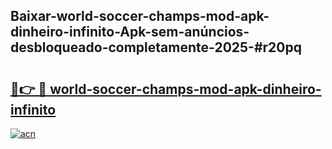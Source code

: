 ## Baixar-world-soccer-champs-mod-apk-dinheiro-infinito-Apk-sem-anúncios-desbloqueado-completamente-2025-#r20pq

# <h2><a href="https://ainizakaria.my?title=world-soccer-champs-mod-apk-dinheiro-infinito&ref=22M">🔗👉 🔴 world-soccer-champs-mod-apk-dinheiro-infinito</a></h2>

[![acn](https://github.com/user-attachments/assets/0f9c940e-d8b0-45ae-aac7-cd30a18b3e1c)](https://ainizakaria.my?title=world-soccer-champs-mod-apk-dinheiro-infinito&ref=22M)

